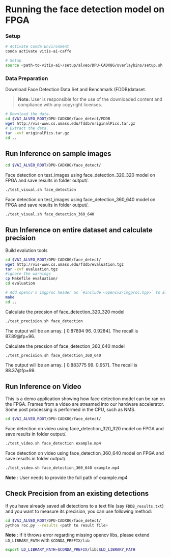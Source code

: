 # Running the face detection model on FPGA 

### Setup
```sh
# Activate Conda Environment
conda activate vitis-ai-caffe 
```
```sh
# Setup
source <path-to-vitis-ai>/setup/alveo/DPU-CADX8G/overlaybins/setup.sh
```

### Data Preparation

Download Face Detection Data Set and Benchmark (FDDB)dataset. 

> **Note:** User is responsible for the use of the downloaded content and compliance with any copyright licenses.

```sh
# Download the data.
cd $VAI_ALVEO_ROOT/DPU-CADX8G/face_detect/FDDB
wget http://vis-www.cs.umass.edu/fddb/originalPics.tar.gz
# Extract the data.
tar -xvf originalPics.tar.gz
cd ..
```

## Run Inference on sample images
```sh
cd $VAI_ALVEO_ROOT/DPU-CADX8G/face_detect/
```
Face detection on test_images using face_detection_320_320 model on FPGA and save results in folder output/.
```sh
./test_visual.sh face_detection
```
Face detection on test_images using face_detection_360_640 model on FPGA and save results in folder output/.
```sh
./test_visual.sh face_detection_360_640
```

## Run Inference on entire dataset and calculate precision

Build evalution tools
```sh
cd $VAI_ALVEO_ROOT/DPU-CADX8G/face_detect/
wget http://vis-www.cs.umass.edu/fddb/evaluation.tgz
tar -xvf evaluation.tgz
#ignore the warnings
cp Makefile evaluation/
cd evaluation

# Add opencv's imgproc header as `#include <opencv2/imgproc.hpp>` to EllipsesSingleImage.hpp and RectanglesSingleImage.hpp before you run make
make
cd ..
```

Calculate the precsion of face_detection_320_320 model
```sh
./test_precision.sh face_detection
```
The output will be an array. [ 0.87894  96.  0.9284]. The recall is 87.89@fp=96.

Calculate the precsion of face_detection_360_640 model 
```sh
./test_precision.sh face_detection_360_640
```
The output will be an array. [ 0.883775 99.   0.957]. The recall is 88.37@fp=99.

## Run Inference on Video
This is a demo application showing how face detection model can be ran on the FPGA. Frames from a video are streamed into our hardware accelerator. Some post processing is performed in the CPU, such as NMS.   

```sh
cd $VAI_ALVEO_ROOT/DPU-CADX8G/face_detect/
```
Face detection on video using face_detection_320_320 model on FPGA and save results in folder output/.
```sh
./test_video.sh face_detection example.mp4
```
Face detection on video using face_detection_360_640 model on FPGA and save results in folder output/.
```sh
./test_video.sh face_detection_360_640 example.mp4
```

**Note** : User needs to provide the full path of example.mp4


## Check Precision from an existing detections
If you have already saved all detections to a text file (say `FDDB_results.txt`) and you want to measure its precision, you can use following method:

```sh
cd $VAI_ALVEO_ROOT/DPU-CADX8G/face_detect/
python roc.py --results <path to result file>
```

**Note** : If it throws error regarding missing opencv libs, please extend `LD_LIBRARY_PATH` with `$CONDA_PREFIX/lib`
```sh
export LD_LIBRARY_PATH=$CONDA_PREFIX/lib:$LD_LIBRARY_PATH
```
